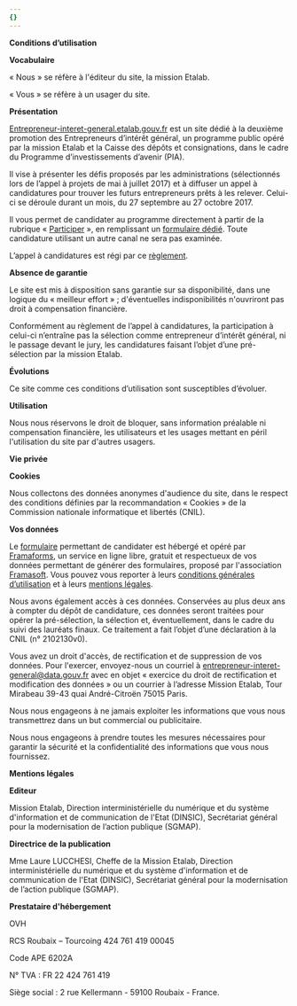 ```yaml
---
{}
---
```

**Conditions d’utilisation**

**Vocabulaire**

« Nous » se réfère
à l'éditeur du site, la mission Etalab.

« Vous » se réfère
à un usager du site.

**Présentation**

[Entrepreneur-interet-general.etalab.gouv.fr](https://entrepreneur-interet-general.etalab.gouv.fr/)
est un site dédié à la deuxième promotion des Entrepreneurs d’intérêt général,
un programme public opéré par la mission Etalab et la Caisse des dépôts et
consignations, dans le cadre du Programme d’investissements d’avenir (PIA).

Il vise à présenter les défis
proposés par les administrations (sélectionnés lors de l’appel à projets de mai
à juillet 2017) et à diffuser un appel à candidatures pour trouver les futurs
entrepreneurs prêts à les relever. Celui-ci se déroule durant un mois, du 27
septembre au 27 octobre 2017.

Il vous permet de candidater au
programme directement à partir de la rubrique « [Participer](https://entrepreneur-interet-general.etalab.gouv.fr/#contact) »,
en remplissant un [formulaire
dédié](https://framaforms.org/candidature-entrepreneurs-dinteret-general-promo-2-1501592391). Toute candidature utilisant un autre canal ne sera pas examinée.

L’appel à candidatures est régi
par ce [règlement](https://entrepreneur-interet-general.etalab.gouv.fr/reglement/).

**Absence de garantie**

Le site est mis à disposition
sans garantie sur sa disponibilité, dans une logique du « meilleur
effort » ; d'éventuelles indisponibilités n'ouvriront pas droit à
compensation financière.

Conformément au règlement de
l’appel à candidatures, la participation à celui-ci n’entraîne pas la sélection
comme entrepreneur d’intérêt général, ni le passage devant le jury, les
candidatures faisant l’objet d’une pré-sélection par la mission Etalab.

**Évolutions**

Ce site comme ces conditions d’utilisation sont susceptibles
d’évoluer.

**Utilisation**

Nous nous réservons le droit de
bloquer, sans information préalable ni compensation financière, les utilisateurs
et les usages mettant en péril l'utilisation du site par d'autres usagers.

**Vie privée**

**Cookies**

Nous collectons des données
anonymes d'audience du site, dans le respect des conditions définies par la
recommandation « Cookies » de la Commission nationale informatique et libertés
\(CNIL).

**Vos données**

Le [formulaire](https://framaforms.org/candidature-entrepreneurs-dinteret-general-promo-2-1501592391)
permettant de candidater est hébergé et opéré par [Framaforms](https://framaforms.org), un service en ligne libre,
gratuit et respectueux de vos données permettant de générer des formulaires,
proposé par l'association [Framasoft](https://framasoft.org). Vous
pouvez vous reporter à leurs [conditions
générales d’utilisation](https://framasoft.org/nav/html/cgu.html) et à leurs [mentions légales](https://framasoft.org/nav/html/legals.html#hetzner).

Nous avons également accès à ces
données. Conservées au plus deux ans à compter du dépôt de candidature, ces
données seront traitées pour opérer la pré-sélection, la sélection et,
éventuellement, dans le cadre du suivi des lauréats finaux. Ce traitement a
fait l’objet d’une déclaration à la CNIL (n° 2102130v0).

Vous avez un droit d'accès, de
rectification et de suppression de vos données. Pour l'exercer, envoyez-nous un
courriel à [entrepreneur-interet-general@data.gouv.fr](mailto:entrepreneur-interet-general@data.gouv.fr)
avec en objet « exercice du droit de rectification et modification des données
» ou un courrier à l’adresse Mission Etalab, Tour Mirabeau 39-43 quai
André-Citroën 75015 Paris.

Nous nous engageons à ne jamais exploiter les informations
que vous nous transmettrez dans un but commercial ou publicitaire.

Nous nous engageons à prendre toutes les mesures nécessaires
pour garantir la sécurité et la confidentialité des informations que vous nous
fournissez.

**Mentions légales**

**Editeur**

Mission Etalab, Direction
interministérielle du numérique et du système d'information et de communication
de l'Etat (DINSIC), Secrétariat général pour la modernisation de l’action
publique (SGMAP).

**Directrice de la
publication**

Mme Laure LUCCHESI,
Cheffe de la Mission Etalab, Direction interministérielle du numérique et du
système d'information et de communication de l'Etat (DINSIC), Secrétariat
général pour la modernisation de l’action publique (SGMAP).

**Prestataire
d'hébergement**

OVH

RCS Roubaix – Tourcoing 424 761
419 00045

Code APE 6202A

N° TVA : FR 22 424 761 419

Siège social : 2 rue Kellermann - 59100 Roubaix - France.
